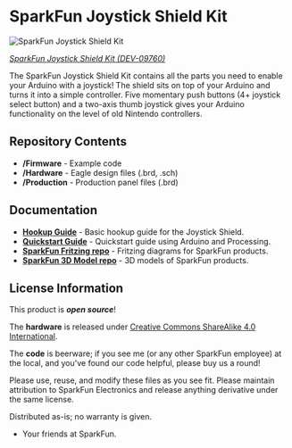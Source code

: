 SparkFun Joystick Shield Kit
========================================

![SparkFun Joystick Shield Kit](https://cdn.sparkfun.com//assets/parts/3/7/3/1/09895-01.jpg)

[*SparkFun Joystick Shield Kit (DEV-09760)*](https://www.sparkfun.com/products/9760)

The SparkFun Joystick Shield Kit contains all the parts you need to enable your Arduino with a joystick! 
The shield sits on top of your Arduino and turns it into a simple controller. 
Five momentary push buttons (4+ joystick select button) and a two-axis thumb joystick gives your Arduino functionality on the level of old Nintendo controllers. 

Repository Contents
-------------------

* **/Firmware** - Example code 
* **/Hardware** - Eagle design files (.brd, .sch)
* **/Production** - Production panel files (.brd)

Documentation
--------------
* **[Hookup Guide](https://www.sparkfun.com/tutorials/161)** - Basic hookup guide for the Joystick Shield.
* **[Quickstart Guide](http://www.sparkfun.com/commerce/tutorial_info.php?tutorials_id=171)** - Quickstart guide using Arduino and Processing.
* **[SparkFun Fritzing repo](https://github.com/sparkfun/Fritzing_Parts)** - Fritzing diagrams for SparkFun products.
* **[SparkFun 3D Model repo](https://github.com/sparkfun/3D_Models)** - 3D models of SparkFun products. 

License Information
-------------------
This product is _**open source**_! 

The **hardware** is released under [Creative Commons ShareAlike 4.0 International](https://creativecommons.org/licenses/by-sa/4.0/).

The **code** is beerware; if you see me (or any other SparkFun employee) at the local, and you've found our code helpful, please buy us a round!

Please use, reuse, and modify these files as you see fit. Please maintain attribution to SparkFun Electronics and release anything derivative under the same license.

Distributed as-is; no warranty is given.

- Your friends at SparkFun.


